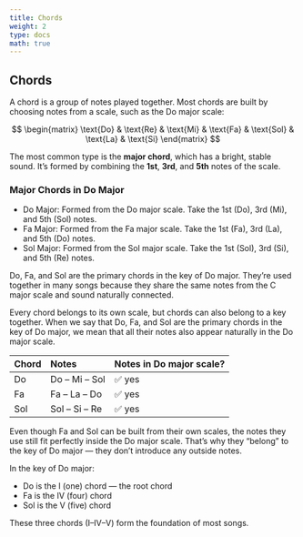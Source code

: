 ```yaml
---
title: Chords
weight: 2
type: docs
math: true
---
```


## Chords

A chord is a group of notes played together. Most chords are built by choosing notes from a scale, such as the $\text{Do}$ major scale:

$$
\begin{matrix}
\text{Do} & \text{Re} & \text{Mi} & \text{Fa} & \text{Sol} & \text{La} & \text{Si}
\end{matrix}
$$

The most common type is the **major chord**, which has a bright, stable sound. It’s formed by combining the **1st**, **3rd**, and **5th** notes of the scale.

### Major Chords in $\text{Do}$ Major

- $\text{Do}$ Major: Formed from the $\text{Do}$ major scale. Take the 1st ($\text{Do}$), 3rd ($\text{Mi}$), and 5th ($\text{Sol}$) notes.
- $\text{Fa}$ Major: Formed from the $\text{Fa}$ major scale. Take the 1st ($\text{Fa}$), 3rd ($\text{La}$), and 5th ($\text{Do}$) notes.
- $\text{Sol}$ Major: Formed from the $\text{Sol}$ major scale. Take the 1st ($\text{Sol}$), 3rd ($\text{Si}$), and 5th ($\text{Re}$) notes.

$\text{Do}$, $\text{Fa}$, and $\text{Sol}$ are the primary chords in the key of $\text{Do}$ major. They’re used together in many songs because they share the same notes from the C major scale and sound naturally connected.

Every chord belongs to its own scale, but chords can also belong to a key together. When we say that $\text{Do}$, $\text{Fa}$, and $\text{Sol}$ are the primary chords in the key of $\text{Do}$ major, we mean that all their notes also appear naturally in the $\text{Do}$ major scale.

| Chord        | Notes                                    | Notes in $\text{Do}$ major scale? |
| :----------- | :--------------------------------------- | :-------------------------------- |
| $\text{Do}$  | $\text{Do}$ – $\text{Mi}$ – $\text{Sol}$ | ✅ yes                            |
| $\text{Fa}$  | $\text{Fa}$ – $\text{La}$ – $\text{Do}$  | ✅ yes                            |
| $\text{Sol}$ | $\text{Sol}$ – $\text{Si}$ – $\text{Re}$ | ✅ yes                            |

Even though $\text{Fa}$ and $\text{Sol}$ can be built from their own scales, the notes they use still fit perfectly inside the $\text{Do}$ major scale. That’s why they “belong” to the key of $\text{Do}$ major — they don’t introduce any outside notes.

In the key of $\text{Do}$ major:

- $\text{Do}$ is the I (one) chord — the root chord
- $\text{Fa}$ is the IV (four) chord
- $\text{Sol}$ is the V (five) chord

These three chords (I–IV–V) form the foundation of most songs.
